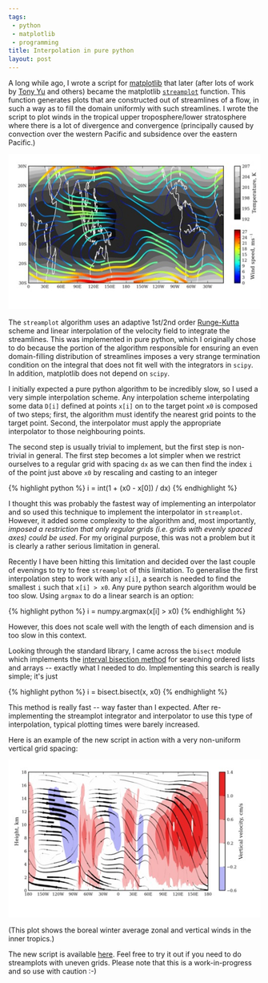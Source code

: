 ```yaml
---
tags:
 - python
 - matplotlib
 - programming
title: Interpolation in pure python
layout: post
---
```


A long while ago, I wrote a script for
[matplotlib](http://www.matplotlib.org) that later (after lots of work by
[Tony Yu](http://www.tonysyu.com/) and others) became the matplotlib
[`streamplot`](http://matplotlib.org/api/pyplot_api.html?highlight=streamplot#matplotlib.pyplot.streamplot)
function. This function generates plots that are constructed out of
streamlines of a flow, in such a way as to fill the domain uniformly
with such streamlines. I wrote the script to plot winds in the
tropical upper troposphere/lower stratosphere where there is a lot of
divergence and convergence (principally caused by convection over the
western Pacific and subsidence over the eastern Pacific.)

<div class="thumbnail">
<img alt="Example of streamplot" src="/assets/wind_example.jpg" />
</div>

The `streamplot` algorithm uses an adaptive 1st/2nd order
[Runge-Kutta](http://en.wikipedia.org/wiki/Runge%E2%80%93Kutta_methods)
scheme and linear interpolation of the velocity field to integrate the
streamlines. This was implemented in pure python, which I originally
chose to do because the portion of the algorithm responsible for
ensuring an even domain-filling distribution of streamlines imposes a
very strange termination condition on the integral that does not fit
well with the integrators in `scipy`. In addition, matplotlib does not
depend on `scipy`.

I initially expected a pure python algorithm to be incredibly slow, so
I used a very simple interpolation scheme. Any interpolation scheme
interpolating some data `D[i]` defined at points `x[i]` on to the
target point `x0` is composed of two steps; first, the algorithm must
identify the nearest grid points to the target point. Second, the
interpolator must apply the appropriate interpolator to those
neighbouring points.

The second step is usually trivial to implement, but the first step is
non-trivial in general. The first step becomes a lot simpler when we
restrict ourselves to a regular grid with spacing `dx` as we can then
find the index `i` of the point just above `x0` by rescaling and
casting to an integer

{% highlight python %}
i = int(1 + (x0 - x[0]) / dx)
{% endhighlight %}

I thought this was probably the fastest way of implementing an
interpolator and so used this technique to implement the interpolator
in `streamplot`. However, it added some complexity to the algorithm
and, most importantly, _imposed a restriction that only regular grids
(i.e. grids with evenly spaced axes) could be used_. For my original
purpose, this was not a problem but it is clearly a rather serious
limitation in general.

Recently I have been hitting this limitation and decided over the last
couple of evenings to try to free `streamplot` of this limitation. To
generalise the first interpolation step to work with any `x[i]`, a
search is needed to find the smallest `i` such that `x[i] > x0`. Any
pure python search algorithm would be too slow. Using `argmax` to do a
linear search is an option:

{% highlight python %}
i = numpy.argmax(x[i] > x0)
{% endhighlight %}

However, this does not scale well with the length of each dimension
and is too slow in this context. 

Looking through the standard library, I came across the `bisect`
module which implements the
[interval bisection method](http://en.wikipedia.org/wiki/Bisection_method)
for searching ordered lists and arrays -- exactly what I needed
to do.  Implementing this search is really simple; it's just

{% highlight python %}
i = bisect.bisect(x, x0)
{% endhighlight %}

This method is really fast -- way faster than I expected. After
re-implementing the streamplot integrator and interpolator to use this
type of interpolation, typical plotting times were barely increased.

Here is an example of the new script in action with a very
non-uniform vertical grid spacing:

<div class="thumbnail">
<img alt="Example with uneven grid" src="/assets/walker.jpg" />
</div>

(This plot shows the boreal winter average zonal and vertical winds in
the inner tropics.)

The new script is available
[here](https://github.com/tomflannaghan/matplotlib/blob/streamplot-real-space-integrate/lib/matplotlib/streamplot.py). Feel
free to try it out if you need to do streamplots with uneven
grids. Please note that this is a work-in-progress and so use with
caution :-)
